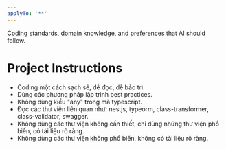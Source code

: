 ```yaml
---
applyTo: '**'
---
```


Coding standards, domain knowledge, and preferences that AI should follow.

# Project Instructions

- Coding một cách sạch sẽ, dễ đọc, dễ bảo trì.
- Dùng các phương pháp lập trình best practices.
- Không dùng kiểu "any" trong mã typescript.
- Đọc các thư viện liên quan như: nestjs, typeorm, class-transformer, class-validator, swagger.
- Không dùng các thư viện không cần thiết, chỉ dùng những thư viện phổ biến, có tài liệu rõ ràng.
- Không dùng các thư viện không phổ biến, không có tài liệu rõ ràng.
